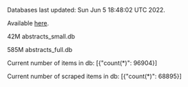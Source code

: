 Databases last updated: Sun Jun  5 18:48:02 UTC 2022. 

Available [here](https://github.com/cbeauhilton/ash-db/releases).


42M	abstracts_small.db

585M	abstracts_full.db

Current number of items in db:
[{"count(*)": 96904}]

Current number of scraped items in db:
[{"count(*)": 68895}]
